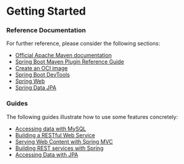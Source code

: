 # Getting Started

### Reference Documentation
For further reference, please consider the following sections:

* [Official Apache Maven documentation](https://maven.apache.org/guides/index.html)
* [Spring Boot Maven Plugin Reference Guide](https://docs.spring.io/spring-boot/docs/3.0.2-SNAPSHOT/maven-plugin/reference/html/)
* [Create an OCI image](https://docs.spring.io/spring-boot/docs/3.0.2-SNAPSHOT/maven-plugin/reference/html/#build-image)
* [Spring Boot DevTools](https://docs.spring.io/spring-boot/docs/3.0.2-SNAPSHOT/reference/htmlsingle/#using.devtools)
* [Spring Web](https://docs.spring.io/spring-boot/docs/3.0.2-SNAPSHOT/reference/htmlsingle/#web)
* [Spring Data JPA](https://docs.spring.io/spring-boot/docs/3.0.2-SNAPSHOT/reference/htmlsingle/#data.sql.jpa-and-spring-data)

### Guides
The following guides illustrate how to use some features concretely:

* [Accessing data with MySQL](https://spring.io/guides/gs/accessing-data-mysql/)
* [Building a RESTful Web Service](https://spring.io/guides/gs/rest-service/)
* [Serving Web Content with Spring MVC](https://spring.io/guides/gs/serving-web-content/)
* [Building REST services with Spring](https://spring.io/guides/tutorials/rest/)
* [Accessing Data with JPA](https://spring.io/guides/gs/accessing-data-jpa/)

